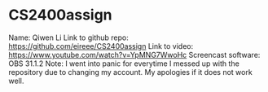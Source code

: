 # CS2400assign
Name: Qiwen Li
Link to github repo: https://github.com/eireee/CS2400assign
Link to video: https://www.youtube.com/watch?v=YpMNG7WwoHc 
Screencast software: OBS 31.1.2
Note: I went into panic for everytime I messed up with the repository due to changing my account. My apologies if it does not work well. 